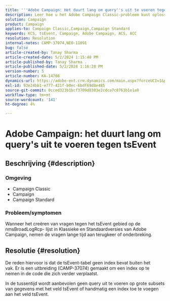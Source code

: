 ```yaml
---
title: '''Adobe Campaign: Het duurt lang om query''s uit te voeren tegen tsEvent'''
description: Leer hoe u het Adobe Campaign Classic-probleem kunt oplossen waarbij het lang duurt voordat query's worden geretourneerd of time-out.
solution: Campaign
product: Campaign
applies-to: Campaign Classic,Campaign,Campaign Standard
keywords: KCS, tsEvent, Campaign, Adobe Campaign, ACS, ACC
resolution: Resolution
internal-notes: CAMP-37074,NEO-11091
bug: false
article-created-by: Tanay Sharma .
article-created-date: 5/2/2024 1:15:40 PM
article-published-by: Tanay Sharma .
article-published-date: 5/2/2024 1:16:28 PM
version-number: 5
article-number: KA-14708
dynamics-url: https://adobe-ent.crm.dynamics.com/main.aspx?forceUCI=1&pagetype=entityrecord&etn=knowledgearticle&id=5670f511-8608-ef11-9f8a-6045bd026dc7
exl-id: 93e24bb1-e777-421f-b0ec-6bdf69d8e485
source-git-commit: 0cced323b1bcf3709d8383e2cdca7c8763b1e1a0
workflow-type: tm+mt
source-wordcount: '141'
ht-degree: 4%

---
```


# Adobe Campaign: het duurt lang om query&#39;s uit te voeren tegen tsEvent

## Beschrijving {#description}


### Omgeving

- Campaign Classic
- Campaign
- Campaign Standard




### Probleem/symptomen

Wanneer het creëren van vragen tegen het tsEvent gebied op de nmsBroadLogRcp- lijst in Klassieke en Standaardversies van Adobe Campaign, nemen de vragen lange tijd aan terugkeer of onderbreking.


## Resolutie {#resolution}


De reden hiervoor is dat de tsEvent-tabel geen index bevat buiten het vak. Er is een uitbreiding (CAMP-37074) gemaakt om een index op te nemen in de code die zich verder verplaatst.

In de tussentijd wordt aanbevolen geen query uit te voeren op grote subsets van gegevens met het veld tsEvent of handmatig een index toe te voegen aan het veld tsEvent.
